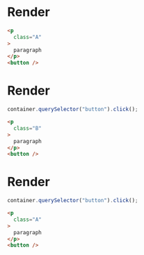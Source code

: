 # Render
```html
<p
  class="A"
>
  paragraph
</p>
<button />
```


# Render
```js
container.querySelector("button").click();
```
```html
<p
  class="B"
>
  paragraph
</p>
<button />
```


# Render
```js
container.querySelector("button").click();
```
```html
<p
  class="A"
>
  paragraph
</p>
<button />
```
